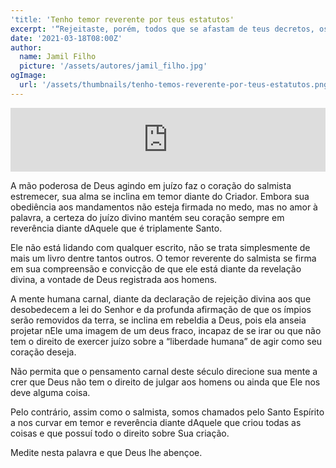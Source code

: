 ```yaml
---
'title: 'Tenho temor reverente por teus estatutos'
excerpt: '“Rejeitaste, porém, todos que se afastam de teus decretos, os que só enganam a si mesmos. Removes os ímpios da terra como coisa desprezível; por isso, amo teus preceitos. Estremeço de medo de ti; tenho temor reverente por teus estatutos” – Salmos 119:118-120'
date: '2021-03-18T08:00Z'
author:
  name: Jamil Filho
  picture: '/assets/autores/jamil_filho.jpg'
ogImage:
  url: '/assets/thumbnails/tenho-temos-reverente-por-teus-estatutos.png'
---
```


<iframe src="https://anchor.fm/novasdecadamanha/embed/episodes/Devocional-99---Tenho-temor-reverente-por-teus-estatutos-estddt" height="102px" width="100%" frameborder="0" scrolling="no"></iframe>

A mão poderosa de Deus agindo em juízo faz o coração do salmista estremecer, sua alma se inclina em temor diante do Criador. Embora sua obediência aos mandamentos não esteja firmada no medo, mas no amor à palavra, a certeza do juízo divino mantém seu coração sempre em reverência diante dAquele que é triplamente Santo.

Ele não está lidando com qualquer escrito, não se trata simplesmente de mais um livro dentre tantos outros. O temor reverente do salmista se firma em sua compreensão e convicção de que ele está diante da revelação divina, a vontade de Deus registrada aos homens.

A mente humana carnal, diante da declaração de rejeição divina aos que desobedecem a lei do Senhor e da profunda afirmação de que os ímpios serão removidos da terra, se inclina em rebeldia a Deus, pois ela anseia projetar nEle uma imagem de um deus fraco, incapaz de se irar ou que não tem o direito de exercer juízo sobre a “liberdade humana” de agir como seu coração deseja.

Não permita que o pensamento carnal deste século direcione sua mente a crer que Deus não tem o direito de julgar aos homens ou ainda que Ele nos deve alguma coisa. 

Pelo contrário, assim como o salmista, somos chamados pelo Santo Espírito a nos curvar em temor e reverência diante dAquele que criou todas as coisas e que possuí todo o direito sobre Sua criação.

Medite nesta palavra e que Deus lhe abençoe.